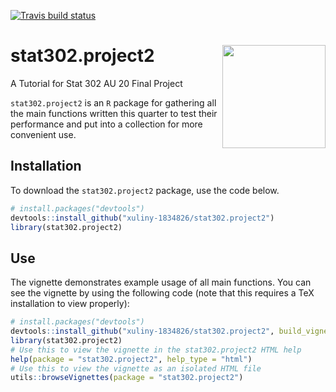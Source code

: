   <!-- badges: start -->
  [![Travis build status](https://travis-ci.com/xuliny-1834826/stat302.project2.svg?branch=master)](https://travis-ci.com/xuliny-1834826/stat302.project2)
  <!-- badges: end -->

# stat302.project2 <img src="docs/logo.png" align="right" width="165px"/>

A Tutorial for Stat 302 AU 20 Final Project

`stat302.project2` is an `R` package for gathering all the main functions written this quarter to test their performance and put into a collection for more convenient use.


## Installation

To download the `stat302.project2` package, use the code below.

``` r
# install.packages("devtools")
devtools::install_github("xuliny-1834826/stat302.project2")
library(stat302.project2)
```

## Use

The vignette demonstrates example usage of all main functions. You can see the vignette by using the following code (note that this requires a TeX installation to view properly):


``` r
# install.packages("devtools")
devtools::install_github("xuliny-1834826/stat302.project2", build_vignette = TRUE, build_opts = c())
library(stat302.project2)
# Use this to view the vignette in the stat302.project2 HTML help
help(package = "stat302.project2", help_type = "html")
# Use this to view the vignette as an isolated HTML file
utils::browseVignettes(package = "stat302.project2")
```
